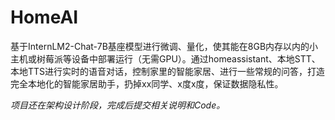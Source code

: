 # HomeAI

基于InternLM2-Chat-7B基座模型进行微调、量化，使其能在8GB内存以内的小主机或树莓派等设备中部署运行（无需GPU）。通过homeassistant、本地STT、本地TTS进行实时的语音对话，控制家里的智能家居、进行一些常规的问答，打造完全本地化的智能家居助手，扔掉xx同学、x度x度，保证数据隐私性。

*项目还在架构设计阶段，完成后提交相关说明和Code。*

